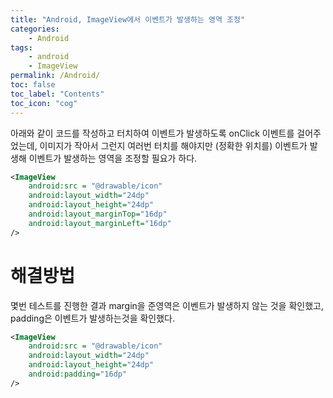```yaml
---
title: "Android, ImageView에서 이벤트가 발생하는 영역 조정"
categories:
    - Android
tags:
    - android
    - ImageView
permalink: /Android/
toc: false
toc_label: "Contents"
toc_icon: "cog"
---
```

아래와 같이 코드를 작성하고 터치하여 이벤트가 발생하도록 onClick 이벤트를 걸어주었는데, 이미지가 작아서 그런지 여러번 터치를 해야지만 (정확한 위치를) 이벤트가 발생해 이벤트가 발생하는 영역을 조정할 필요가 하다.
```xml
<ImageView
    android:src = "@drawable/icon"
    android:layout_width="24dp"
    android:layout_height="24dp"
    android:layout_marginTop="16dp"
    android:layout_marginLeft="16dp"
/>
```


# 해결방법
몇번 테스트를 진행한 결과 margin을 준영역은 이벤트가 발생하지 않는 것을 확인했고, padding은 이벤트가 발생하는것을 확인했다.
```xml
<ImageView
    android:src = "@drawable/icon"
    android:layout_width="24dp"
    android:layout_height="24dp"
    android:padding="16dp"
/>
```